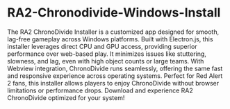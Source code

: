 # RA2-Chronodivide-Windows-Install
The RA2 ChronoDivide Installer is a customized app designed for smooth, lag-free gameplay across Windows platforms. Built with Electron.js, this installer leverages direct CPU and GPU access, providing superior performance over web-based play. It minimizes issues like stuttering, slowness, and lag, even with high object counts or large teams. With Webview integration, ChronoDivide runs seamlessly, offering the same fast and responsive experience across operating systems. Perfect for Red Alert 2 fans, this installer allows players to enjoy ChronoDivide without browser limitations or performance drops. Download and experience RA2 ChronoDivide optimized for your system!
